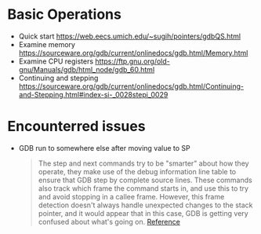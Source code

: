 # Basic Operations
- Quick start
  https://web.eecs.umich.edu/~sugih/pointers/gdbQS.html
- Examine memory
  https://sourceware.org/gdb/current/onlinedocs/gdb.html/Memory.html
- Examine CPU registers
  https://ftp.gnu.org/old-gnu/Manuals/gdb/html_node/gdb_60.html
- Continuing and stepping
  https://sourceware.org/gdb/current/onlinedocs/gdb.html/Continuing-and-Stepping.html#index-si-_0028stepi_0029
# Encounterred issues
- GDB run to somewhere else after moving value to SP
  > The step and next commands try to be "smarter" about how they operate, they make use of the debug information line table to ensure that GDB step by complete source lines. These commands also track which frame the command starts in, and use this to try and avoid stopping in a callee frame.
  > However, this frame detection doesn't always handle unexpected changes to the stack pointer, and it would appear that in this case, GDB is getting very confused about what's going on.
  [Reference](https://stackoverflow.com/questions/74988578/debugging-issue-moving-value-into-sp-register)